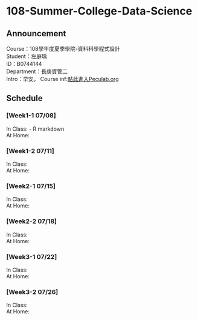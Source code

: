 # 108-Summer-College-Data-Science

## Announcement
Course：108學年度夏季學院-資料科學程式設計    
Student：左庭瑀\
ID：B0744144\
Department：長庚資管二\
Intro：早安。
Course inf:[點此進入Peculab.org](http://peculab.org/)

## Schedule
### [Week1-1 07/08]
In Class: - R markdown \
At Home:

### [Week1-2 07/11]
In Class:\
At Home:

### [Week2-1 07/15]
In Class:\
At Home:

### [Week2-2 07/18]
In Class:\
At Home:
 
### [Week3-1 07/22]
In Class:\
At Home:

### [Week3-2 07/26]
In Class:\
At Home:
